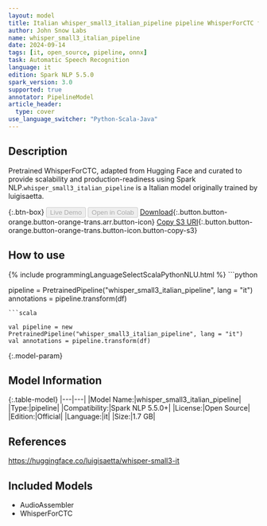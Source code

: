 ```yaml
---
layout: model
title: Italian whisper_small3_italian_pipeline pipeline WhisperForCTC from luigisaetta
author: John Snow Labs
name: whisper_small3_italian_pipeline
date: 2024-09-14
tags: [it, open_source, pipeline, onnx]
task: Automatic Speech Recognition
language: it
edition: Spark NLP 5.5.0
spark_version: 3.0
supported: true
annotator: PipelineModel
article_header:
  type: cover
use_language_switcher: "Python-Scala-Java"
---
```


## Description

Pretrained WhisperForCTC, adapted from Hugging Face and curated to provide scalability and production-readiness using Spark NLP.`whisper_small3_italian_pipeline` is a Italian model originally trained by luigisaetta.

{:.btn-box}
<button class="button button-orange" disabled>Live Demo</button>
<button class="button button-orange" disabled>Open in Colab</button>
[Download](https://s3.amazonaws.com/auxdata.johnsnowlabs.com/public/models/whisper_small3_italian_pipeline_it_5.5.0_3.0_1726283775342.zip){:.button.button-orange.button-orange-trans.arr.button-icon}
[Copy S3 URI](s3://auxdata.johnsnowlabs.com/public/models/whisper_small3_italian_pipeline_it_5.5.0_3.0_1726283775342.zip){:.button.button-orange.button-orange-trans.button-icon.button-copy-s3}

## How to use



<div class="tabs-box" markdown="1">
{% include programmingLanguageSelectScalaPythonNLU.html %}
```python

pipeline = PretrainedPipeline("whisper_small3_italian_pipeline", lang = "it")
annotations =  pipeline.transform(df)   

```
```scala

val pipeline = new PretrainedPipeline("whisper_small3_italian_pipeline", lang = "it")
val annotations = pipeline.transform(df)

```
</div>

{:.model-param}
## Model Information

{:.table-model}
|---|---|
|Model Name:|whisper_small3_italian_pipeline|
|Type:|pipeline|
|Compatibility:|Spark NLP 5.5.0+|
|License:|Open Source|
|Edition:|Official|
|Language:|it|
|Size:|1.7 GB|

## References

https://huggingface.co/luigisaetta/whisper-small3-it

## Included Models

- AudioAssembler
- WhisperForCTC